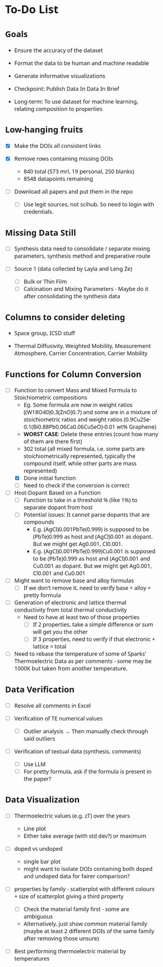 
<div style="font-family: Charter, sans; font-size: 18px;">

# To-Do List

## Goals

- Ensure the accuracy of the dataset

- Format the data to be human and machine readable

- Generate informative visualizations

- Checkpoint: Publish Data In Data In Brief

- Long-term: To use dataset for machine learning, relating composition to properties

## Low-hanging fruits

- [x] Make the DOIs all consistent links

- [x] Remove rows containing missing DOIs
  - 840 total (573 mrl, 19 personal, 250 blanks)
  - 8548 datapoints remaining

- [ ] Download all papers and put them in the repo  
  - [ ] Use legit sources, not scihub. So need to login with credentials.

## Missing Data Still

- [ ] Synthesis data need to consolidate / separate mixing parameters, synthesis method and preparative route

- [ ] Source 1 (data collected by Layla and Leng Ze)
  - [ ] Bulk or Thin Film
  - [ ] Calcination and Mixing Parameters - Maybe do it after consolidating the synthesis data

## Columns to consider deleting

- Space group, ICSD stuff

- Thermal Diffusivity, Weighted Mobility, Measurement Atmosphere, Carrier Concentration, Carrier Mobility

## Functions for Column Conversion

- [ ] Function to convert Mass and Mixed Formula to Stoichiometric compositions
  - Eg. Some formula are now in weight ratios ((W18O40)0.3(ZnO)0.7) and some are in a mixture of stoichiometric ratios and weight ratios (0.9Cu2Se-0.1(Bi0.88Pb0.06Ca0.06CuSeO)-0.01 wt% Graphene)
  - **WORST CASE**: Delete these entries (count how many of them are there first)
  - 302 total (all mixed formula, i.e. some parts are stoichiometrically represented, typically the compound itself, while other parts are mass represented)
  - [x] Done initial function
  - [ ] Need to check if the conversion is correct 

- [ ] Host-Dopant Based on a Function
  - [ ] Function to take in a threshold % (like 1%) to separate dopant from host
  - [ ] Potential issues: It cannot parse dopants that are compounds
    - E.g. (AgCl)0.001PbTe(0.999) is supposed to be (PbTe)0.999 as host and (AgCl)0.001 as dopant. But we might get Ag0.001, Cl0.001.
    - E.g. (AgCl)0.001PbTe(0.999)Cu0.001 is supposed to be (PbTe)0.999 as host and (AgCl)0.001 and Cu0.001 as dopant. But we might get Ag0.001, Cl0.001 and Cu0.001

- [ ] Might want to remove base and alloy formulas
  - [ ] If we don't remove it, need to verify base + alloy = pretty formula

- [ ] Generation of electronic and lattice thermal conductivity from total thermal conductivity
  - Need to have at least two of those properties
    - [ ] If 2 properties, take a simple difference or sum will get you the other
    - [ ] If 3 properties, need to verify if that electronic + lattice = total

- [ ] Need to rebase the temperature of some of Sparks' Thermoelectric Data as per comments - some may be 1000K but taken from another temperature.

## Data Verification

- [ ] Resolve all comments in Excel

- [ ] Verification of TE numerical values
  - [ ] Outlier analysis &rarr; Then manually check through said outliers

- [ ] Verification of textual data (synthesis, comments)
  - [ ] Use LLM
  - [ ] For pretty formula, ask if the formula is present in the paper?

## Data Visualization

- [ ] Thermoelectric values (e.g. zT) over the years
  - Line plot
  - Either take average (with std dev?) or maximum

- [ ] doped vs undoped
  - single bar plot
  - might want to isolate DOIs containing both doped and undoped data for fairer comparison?

- [ ] properties by family - scatterplot with different colours + size of scatterplot giving a third property
  - [ ] Check the material family first - some are ambiguous
  - Alternatively, just show common material family (maybe at least 2 different DOIs of the same family after removing those unsure)

- [ ] Best performing thermoelectric material by temperatures
